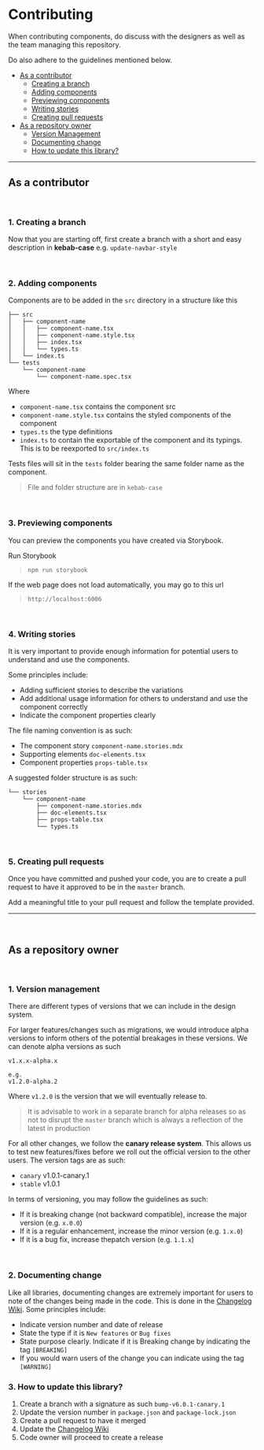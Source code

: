 # Contributing

When contributing components, do discuss with the designers as well as the team managing this repository.

Do also adhere to the guidelines mentioned below.

-   <a href="#contributor">As a contributor</a>
    -   <a href="#creating-branch">Creating a branch</a>
    -   <a href="#adding-components">Adding components</a>
    -   <a href="#previewing-components">Previewing components</a>
    -   <a href="#writing-stories">Writing stories</a>
    -   <a href="#pull-request">Creating pull requests</a>
-   <a href="#repo-owner">As a repository owner</a>
    -   <a href="#versioning">Version Management</a>
    -   <a href="#documenting-change">Documenting change</a>
    -   <a href="#updating">How to update this library?</a>

---

<a id="contributor"></a>

## As a contributor

<a id="creating-branch"></a>
<br />

### **1. Creating a branch**

Now that you are starting off, first create a branch with a short and easy description in **kebab-case**
e.g. `update-navbar-style`

<a id="adding-components"></a>
<br />

### **2. Adding components**

Components are to be added in the `src` directory in a structure like this

```
├── src
│	├── component-name
│	│	├── component-name.tsx
│	│	├── component-name.style.tsx
│	│	├── index.tsx
│	│	└── types.ts
│	└── index.ts
└── tests
	└── component-name
		└── component-name.spec.tsx
```

Where

-   `component-name.tsx` contains the component src
-   `component-name.style.tsx` contains the styled components of the component
-   `types.ts` the type definitions
-   `index.ts` to contain the exportable of the component and its typings. This is to be reexported to `src/index.ts`

Tests files will sit in the `tests` folder bearing the same folder name as the component.

> File and folder structure are in `kebab-case`

<a id="previewing-components"></a>
<br />

### **3. Previewing components**

You can preview the components you have created via Storybook.

Run Storybook

> `npm run storybook`

If the web page does not load automatically, you may go to this url

> `http://localhost:6006`

<a id="writing-stories"></a>
<br />

### **4. Writing stories**

It is very important to provide enough information for potential users to understand and use the components.

Some principles include:

-   Adding sufficient stories to describe the variations
-   Add additional usage information for others to understand and use the component correctly
-   Indicate the component properties clearly

The file naming convention is as such:

-   The component story `component-name.stories.mdx`
-   Supporting elements `doc-elements.tsx`
-   Component properties `props-table.tsx`

A suggested folder structure is as such:

```
└── stories
	└── component-name
		├── component-name.stories.mdx
		├── doc-elements.tsx
		├── props-table.tsx
		└── types.ts
```

<a id="pull-request"></a>
<br />

### **5. Creating pull requests**

Once you have committed and pushed your code, you are to create a pull request to have it approved to be in the `master` branch.

Add a meaningful title to your pull request and follow the template provided.

---

<a id="repo-owner"></a>
<br />

## As a repository owner

<a id="versioning"></a>
<br />

### **1. Version management**

There are different types of versions that we can include in the design system.

For larger features/changes such as migrations, we would introduce
alpha versions to inform others of the potential breakages in these versions. We can denote alpha versions as such

```
v1.x.x-alpha.x

e.g.
v1.2.0-alpha.2
```

Where `v1.2.0` is the version that we will eventually release to.

> It is advisable to work in a separate branch for alpha releases so as not to disrupt the `master` branch which is
> always a reflection of the latest in production

For all other changes, we follow the **canary release system**. This allows us to test new features/fixes before we roll out the official version to the other users. The version tags are as such:

-   `canary` v1.0.1-canary.1
-   `stable` v1.0.1

In terms of versioning, you may follow the guidelines as such:

-   If it is breaking change (not backward compatible), increase the major version (e.g. `x.0.0`)
-   If it is a regular enhancement, increase the minor version (e.g. `1.x.0`)
-   If it is a bug fix, increase thepatch version (e.g. `1.1.x`)

<a id="documenting-change"></a>
<br />

### **2. Documenting change**

Like all libraries, documenting changes are extremely important for users to note of the changes being made in the code. This is done in the [Changelog Wiki](https://github.com/LifeSG/react-design-system/wiki/Changelog). Some principles include:

-   Indicate version number and date of release
-   State the type if it is `New features` or `Bug fixes`
-   State purpose clearly. Indicate if it is Breaking change by indicating the tag `[BREAKING]`
-   If you would warn users of the change you can indicate using the tag `[WARNING]`

### **3. How to update this library?**

1. Create a branch with a signature as such `bump-v6.0.1-canary.1`
2. Update the version number in `package.json` and `package-lock.json`
3. Create a pull request to have it merged
4. Update the [Changelog Wiki](https://github.com/LifeSG/react-design-system/wiki/Changelog)
5. Code owner will proceed to create a release
